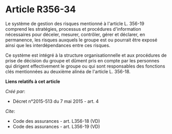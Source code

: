 # Article R356-34

Le système de gestion des risques mentionné à l'article L. 356-19 comprend les stratégies, processus et procédures
d'information nécessaires pour déceler, mesurer, contrôler, gérer et déclarer, en permanence, les risques auxquels le groupe
est ou pourrait être exposé ainsi que les interdépendances entre ces risques. 

Ce système est intégré à la structure organisationnelle et aux procédures de prise de décision du groupe et dûment pris en
compte par les personnes qui dirigent effectivement le groupe ou qui sont responsables des fonctions clés mentionnées au
deuxième alinéa de l'article L. 356-18.

**Liens relatifs à cet article**

_Créé par_:

  - Décret n°2015-513 du 7 mai 2015 - art. 4

_Cite_:

  - Code des assurances - art. L356-18 (VD)
  - Code des assurances - art. L356-19 (VD)
